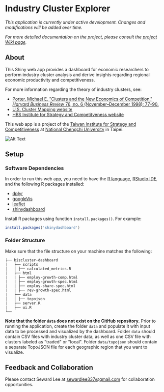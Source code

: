 # Industry Cluster Explorer

*This application is currently under active development. Changes and modifications will be added over time.*

*For more detailed documentation on the project, please consult the [project Wiki page](https://github.com/sewardlee337/bizcluster-dashboard/wiki).*

## About

This Shiny web app provides a dashboard for economic researchers to perform industry cluster analysis and derive insights regarding regional economic productivity and competitiveness. 

For more information regarding the theory of industry clusters, see:
* [Porter, Michael E. "Clusters and the New Economics of Competition." *Harvard Business Review* 76, no. 6 (November–December 1998): 77–90.](http://www.clustermapping.us/sites/default/files/files/resource/Clusters_and_the_New_Economics_of_Competition.pdf)
* [U.S. Cluster Mapping website](http://www.clustermapping.us/content/clusters-101)
* [HBS Institute for Strategy and Competitveness website](http://www.isc.hbs.edu/competitiveness-economic-development/frameworks-and-key-concepts/Pages/clusters.aspx)

This web app is a project of the [Taiwan Institute for Strategy and Competitiveness](http://tisc.nccu.edu.tw/) at [National Chengchi University](http://www.nccu.edu.tw/?locale=en) in Taipei.


![Alt Text](https://github.com/sewardlee337/bizcluster-dashboard/blob/master/example.gif)

## Setup

### Software Dependencies

In order to run this web app, you need to have the [R language](https://www.r-project.org/), [RStudio IDE](https://www.rstudio.com/), and the following R packages installed:
* [dplyr](https://CRAN.R-project.org/package=dplyr)
* [googleVis](https://CRAN.R-project.org/package=googleVis)
* [leaflet](https://CRAN.R-project.org/package=leaflet)
* [shinydashboard](https://CRAN.R-project.org/package=shinydashboard)

Install R packages using function `install.packages()`. For example:

```r
install.packages('shinydashboard')
```

### Folder Structure

Make sure that the file structure on your machine matches the following:

```
├── bizcluster-dashboard
|   ├── scripts
|   | ├── calculated_metrics.R
|   ├── html
|   | ├── employ-growth-comp.html
|   | ├── employ-growth-spec.html
|   | ├── employ-share-spec.html
|   | ├── rev-growth-spec.html
|   ├── data 
|   | ├── topojson 
|   ├── server.R
|   ├── ui.R
└──
```
**Note that the folder `data` does not exist on the GitHub repository.** Prior to running the application, create the folder `data` and populate it with input data to be processed and visualized by the dashboard. Folder `data` should contain CSV files with industry cluster data, as well as one CSV file with clusters labeled as "traded" or "local". Folder `data/topojson` should contain a separate TopoJSON file for each geographic region that you want to visualize.

## Feedback and Collaboration

Please contact Seward Lee at sewardlee337@gmail.com for collaboration opportunities.
